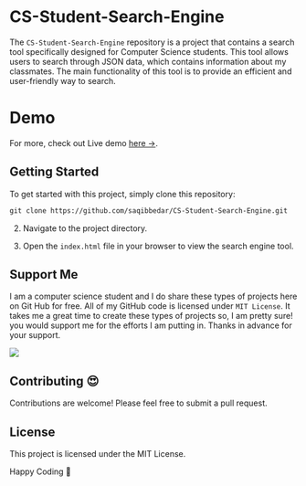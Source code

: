 # CS-Student-Search-Engine

The `CS-Student-Search-Engine` repository is a project that contains a search tool specifically designed for Computer Science students. This tool allows users to search through JSON data, which contains information about my classmates. The main functionality of this tool is to provide an efficient and user-friendly way to search. 

# Demo

For more, check out Live demo [here →](https://saqibbedar.github.io/CS-Student-Search-Engine/).

## Getting Started

To get started with this project, simply clone this repository:

```md 
git clone https://github.com/saqibbedar/CS-Student-Search-Engine.git
```

2. Navigate to the project directory.

3. Open the `index.html` file in your browser to view the search engine tool.

## Support Me
I am a computer science student and I do share these types of projects here on Git Hub for free. All of my GitHub code is licensed under `MIT License`. It takes me a great time to create these types of projects so, I am pretty sure! you would support me for the efforts I am putting in. Thanks in advance for your support.

<a href="https://www.buymeacoffee.com/saqibbedar"><img src="https://img.buymeacoffee.com/button-api/?text=Buy me a coffee&emoji=&slug=saqibbedar&button_colour=5F7FFF&font_colour=ffffff&font_family=Poppins&outline_colour=000000&coffee_colour=FFDD00"></a>

## Contributing 😍

Contributions are welcome! Please feel free to submit a pull request.

## License

This project is licensed under the MIT License.

Happy Coding 🚀
